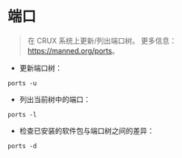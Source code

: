 # 端口

> 在 CRUX 系统上更新/列出端口树。
> 更多信息：<https://manned.org/ports>。

- 更新端口树：

`ports -u`

- 列出当前树中的端口：

`ports -l`

- 检查已安装的软件包与端口树之间的差异：

`ports -d`